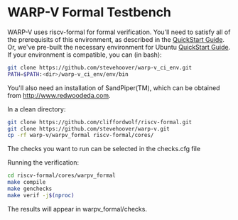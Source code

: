 
# WARP-V Formal Testbench

WARP-V uses riscv-formal for formal verification. You'll need to satisfy all of the prerequisits
of this environment, as described in the <a href="https://github.com/cliffordwolf/riscv-formal/blob/master/docs/quickstart.md" target="_blank">QuickStart Guide</a>. Or, we've pre-built the necessary environment for Ubuntu <a href="https://github.com/stevehoover/warp-v_ci_env" target="_blank">QuickStart Guide</a>. If your
environment is compatible, you can (in bash):

```sh
git clone https://github.com/stevehoover/warp-v_ci_env.git
PATH=$PATH:<dir>/warp-v_ci_env/env/bin
```

You'll also need an installation of SandPiper(TM), which can be obtained from http://www.redwoodeda.com.

In a clean directory:

```sh
git clone https://github.com/cliffordwolf/riscv-formal.git
git clone https://github.com/stevehoover/warp-v.git
cp -rf warp-v/warpv_formal riscv-formal/cores/
```

The checks you want to run can be selected in the checks.cfg file

Running the verification:
```sh
cd riscv-formal/cores/warpv_formal
make compile
make genchecks
make verif -j$(nproc)
```

The results will appear in warpv_formal/checks.

